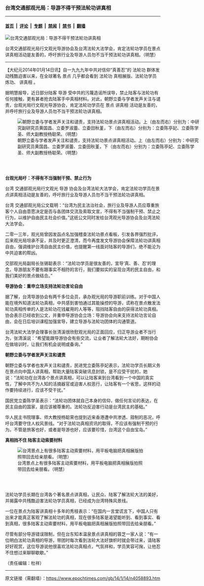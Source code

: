### 台湾交通部观光局：导游不得干预法轮功讲真相

---

#### [首页](../../../..?n4058893) &nbsp;|&nbsp; [评论](../../../../../epoch-comment?n4058893) &nbsp;|&nbsp; [专题](../../../../../epoch-special?n4058893) &nbsp;|&nbsp; [禁闻](../../../../../epoch-news?n4058893) &nbsp;|&nbsp; [禁书](../../../../../books?n4058893) &nbsp;|&nbsp; [翻墙](https://github.com/gfw-breaker/nogfw/blob/master/README.md?n4058893)


<div><img alt="台湾交通部观光局：导游不得干预法轮功讲真相" class="attachment-djy_600_400 size-djy_600_400 wp-post-image" src="https://i.epochtimes.com/assets/uploads/2014/01/1401140146572158-600x400.jpg"/>
<div class="caption">
 <p>
  台湾交通部观光局行文观光导游协会及台湾法轮大法学会，肯定法轮功学员在景点讲真相活动是友善的，呼吁旅行业及导游人员勿不当干预法轮功讲真相。（明慧）
 </p>
</div></div><hr/><div class="post_content" id="artbody" itemprop="articleBody">
 <!-- article content begin -->
 <p>
  【大纪元2014年01月14日讯】自一九九九年中共对信仰“真善忍”的
  <ok href="https://www.epochtimes.com/gb/tag/%E6%B3%95%E8%BD%AE%E5%8A%9F.html">
   法轮功
  </ok>
  群体发动残酷迫害以来，在全球著名
  <ok href="https://www.epochtimes.com/gb/tag/%E6%99%AF%E7%82%B9.html">
   景点
  </ok>
  几乎都会看到
  <ok href="https://www.epochtimes.com/gb/tag/%E6%B3%95%E8%BD%AE%E5%8A%9F.html">
   法轮功
  </ok>
  真相展版、法轮功学员炼功、
  <ok href="https://www.epochtimes.com/gb/tag/%E8%AE%B2%E7%9C%9F%E7%9B%B8.html">
   讲真相
  </ok>
  。
 </p>
 <p>
  据明慧报导，近日部分陆客
  <ok href="https://www.epochtimes.com/gb/tag/%E5%AF%BC%E6%B8%B8.html">
   导游
  </ok>
  受中共的污蔑造谣所误导，禁止陆客与法轮功有任何接触，更有甚者抢去陆客手中真相材料。对此，朝野立委与学者发声关注与谴责，台观光局行文观光导游协会，肯定法轮功学员在
  <ok href="https://www.epochtimes.com/gb/tag/%E6%99%AF%E7%82%B9.html">
   景点
  </ok>
  <ok href="https://www.epochtimes.com/gb/tag/%E8%AE%B2%E7%9C%9F%E7%9B%B8.html">
   讲真相
  </ok>
  活动是友善的，并呼吁旅行业及导游人员勿不当干预法轮功讲真相。
 </p>
 <figure aria-describedby="caption-attachment-5685384" class="wp-caption aligncenter" id="attachment_5685384" style="width: 600px">
  <ok href=" https://i.epochtimes.com/assets/uploads/2014/01/1401140149272158-600x521.jpg" rel="noreferrer noopener" target="_blank">
   <img alt="朝野立委与学者发声关注和谴责，支持法轮功景点讲真相活动。上（由左而右）分别为：中研究副研究员黄国昌、立委罗淑蕾、立委田秋堇，下（由左而右）分别为：立委陈亭妃、立委陈学圣、师大副教授杨聪荣。（明慧）" class="size-large wp-image-5685384" src="https://i.epochtimes.com/assets/uploads/2014/01/1401140149272158-600x521.jpg" title="朝野立委与学者发声关注和谴责，支持法轮功景点讲真相活动。上（由左而右）分别为：中研究副研究员黄国昌、立委罗淑蕾、立委田秋堇，下（由左而右）分别为：立委陈亭妃、立委陈学圣、师大副教授杨聪荣。（明慧）"/>
  </ok>
  <br/><figcaption class="wp-caption-text" id="caption-attachment-5685384">
   朝野立委与学者发声关注和谴责，支持法轮功景点讲真相活动。上（由左而右）分别为：中研究副研究员黄国昌、立委罗淑蕾、立委田秋堇，下（由左而右）分别为：立委陈亭妃、立委陈学圣、师大副教授杨聪荣。（明慧）
  </figcaption><br/>
 </figure><br/>
 <p>
  <b>
   台观光局吁：不得有不当强制干预、禁止行为
  </b>
 </p>
 <p>
  <ok href="https://www.epochtimes.com/gb/tag/%E5%8F%B0%E6%B9%BE.html">
   台湾
  </ok>
  交通部观光局行文观光
  <ok href="https://www.epochtimes.com/gb/tag/%E5%AF%BC%E6%B8%B8.html">
   导游
  </ok>
  协会及台湾法轮大法学会，肯定法轮功学员在景点讲真相活动是友善的，呼吁旅行业及导游人员勿不当干预法轮功讲真相。
 </p>
 <p>
  <ok href="https://www.epochtimes.com/gb/tag/%E5%8F%B0%E6%B9%BE.html">
   台湾
  </ok>
  交通部观光局公文载明：“台湾为民主法治社会，旅行业及导游人员应尊重旅客个人自由意愿决定是否与各团体交流及索取文宣，不得有不当强制干预、禁止之行为，以维护自由民主社会价值。”这纸公文同时发给台湾观光导游协会及台湾法轮大法学会。
 </p>
 <p>
  二零一三年，观光局曾因发函点名加强稽查法轮功景点看板，引发各界强烈批评，后来观光局坦承不妥，并及时更正澄清，而今再度发文导游协会保障法轮功讲真相自由，强调维护台湾自由民主价值，也提醒第一线面对陆客的导游们，绝不能沦为中共迫害的帮凶。
 </p>
 <p>
  交部观光局副局长张锡聪表示：“法轮功学员是很友善的，宣导‘真、善、忍’的理念，导游朋友不要有跟事实不相符的言行，我们要如实的呈现台湾的民主自由，和我们美好的景点做结合。”
 </p>
 <p>
  <b>
   导游协会：重申立场支持法轮功言论自由
  </b>
 </p>
 <p>
  据了解，台湾导游协会有两千多位会员，承办观光局的导游职前训练。对于中国人能在境外知道法轮功真相，中共感到害怕通过其能操控的导游，谎称在景点散发法轮功真相传单的人是法轮功花钱雇用的人等等，阻挡陆客自由的获得法轮功真相。协会表示已经收到公文，并重申导游协会立场：导游协会向来支持法轮功言论自由，会在日后培训课程加强宣导，建立导游与法轮功团体的沟通管道。
 </p>
 <p>
  台湾法轮大法学会理事长张清溪很欣慰观光局的正面回应，归正导游业者不当行为，张清溪说：“希望能跟导游协会有些交流，让业者了解法轮大法好，期盼协会在做培训时，让我们有机会说明或备询。”
 </p>
 <p>
  <b>
   朝野立委与学者发声关注和谴责
  </b>
 </p>
 <p>
  朝野立委与学者也发声关注和谴责，民进党立委陈亭妃表示，法轮功学员长期义务在景点向中国人讲真相，帮助大量陆客突破讯息封锁，是不应受干扰的，她说：“法轮功在台湾各个景点讲真相，可以让陆客来到台湾看到一个中国的真实性，了解中共不为人知的活摘器官或迫害人权恶行，让陆客有一个省思，这样的动作要持续进行，应该不受干扰。”
 </p>
 <p>
  国民党立委陈学圣表示：“法轮功团体就自己本身的信仰，做任何言论的表达，在民主自由的国家，是应该被尊重的。法轮功反迫害行动是台湾民主的基础。”
 </p>
 <p>
  华人民主书院理事、师大教授杨聪荣也提到近来香港遭中共渗透、箝制的恶况，呼吁台湾要守住人权风景线。“对于法轮功真相资讯的取得，不应该有强制干预的行为。不管是旅客也好，或者是导游也好，应该要珍惜，台湾这个自由宝岛。”
 </p>
 <p>
  <b>
   真相挡不住 陆客主动索要材料
  </b>
 </p>
 <figure aria-describedby="caption-attachment-5685392" class="wp-caption aligncenter" id="attachment_5685392" style="width: 416px">
  <ok href=" https://i.epochtimes.com/assets/uploads/2014/01/1401140151152158.jpg" rel="noreferrer noopener" target="_blank">
   <img alt="台湾景点上有很多陆客主动索要材料，用平板电脑把真相展版拍照带回去给亲朋看。（明慧）" class="size-large wp-image-5685392" src="https://i.epochtimes.com/assets/uploads/2014/01/1401140151152158.jpg" title="台湾景点上有很多陆客主动索要材料，用平板电脑把真相展版拍照带回去给亲朋看。（明慧）"/>
  </ok>
  <br/><figcaption class="wp-caption-text" id="caption-attachment-5685392">
   台湾景点上有很多陆客主动索要材料，用平板电脑把真相展版拍照带回去给亲朋看。（明慧）
  </figcaption><br/>
 </figure><br/>
 <p>
  法轮功学员长期在台湾各个著名景点讲真相，让民众、陆客了解法轮大法的美好，并揭露中共残酷迫害法轮功学员真相，已经成为台湾特殊风景线。
 </p>
 <p>
  一位在景点为陆客讲真相十多年的秀枝表示：“在国内一言堂谎言下，中国人只有出来才能真正客观了解法轮功的真相，现在很多陆客是渴望能听到、看到事实、看到真相，很多陆客主动索要材料，用平板电脑把真相展版拍照带回去给亲朋看。”
 </p>
 <p>
  尽管有部分导游错误限制，但在台东知本温泉景点讲真相的蓉芝一家人说：“有一位明白法轮功真相的导游，带团时每次看到法轮大法好旗帜时就会带过来，请陆客好好观赏，这位导游说他很喜欢法轮功真相点，气氛祥和，学员笑容可掬，让他忍不住想过来聊聊歇歇。”
 </p>
 <p>
  （责任编辑：杜祥）
 </p>
 <!-- article content end -->
 <div id="below_article_ad">
 </div>
</div>


---

原文链接（需翻墙）：https://www.epochtimes.com/gb/14/1/14/n4058893.htm